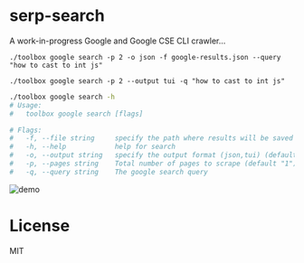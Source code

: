# serp-search

A work-in-progress Google and Google CSE CLI crawler...

`./toolbox google search -p 2 -o json -f google-results.json --query "how to cast to int js" `

`./toolbox google search -p 2 --output tui -q "how to cast to int js"`


```bash
./toolbox google search -h
# Usage:
#   toolbox google search [flags]

# Flags:
#   -f, --file string     specify the path where results will be saved
#   -h, --help            help for search
#   -o, --output string   specify the output format (json,tui) (default "json")
#   -p, --pages string    Total number of pages to scrape (default "1")
#   -q, --query string    The google search query
```

![demo](https://user-images.githubusercontent.com/29207058/206865617-22da83f2-e74b-4b75-9116-a8874811dde3.gif)


# License
MIT